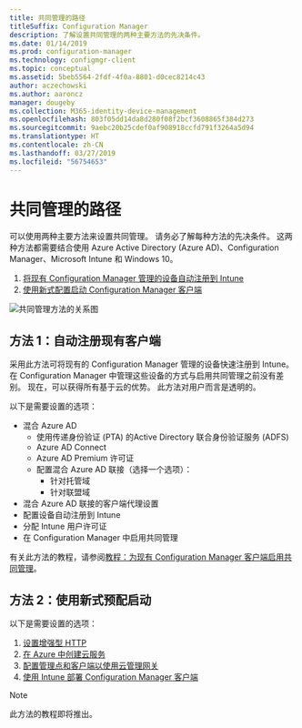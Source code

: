 ```yaml
---
title: 共同管理的路径
titleSuffix: Configuration Manager
description: 了解设置共同管理的两种主要方法的先决条件。
ms.date: 01/14/2019
ms.prod: configuration-manager
ms.technology: configmgr-client
ms.topic: conceptual
ms.assetid: 5beb5564-2fdf-4f0a-8801-d0cec8214c43
author: aczechowski
ms.author: aaroncz
manager: dougeby
ms.collection: M365-identity-device-management
ms.openlocfilehash: 803f05dd14da8d280f08f2bcf3608865f384d273
ms.sourcegitcommit: 9aebc20b25cdef0af908918ccfd791f3264a5d94
ms.translationtype: HT
ms.contentlocale: zh-CN
ms.lasthandoff: 03/27/2019
ms.locfileid: "56754653"
---
```

# <a name="paths-to-co-management"></a>共同管理的路径

可以使用两种主要方法来设置共同管理。 请务必了解每种方法的先决条件。 这两种方法都需要结合使用 Azure Active Directory (Azure AD)、Configuration Manager、Microsoft Intune 和 Windows 10。 

1. [将现有 Configuration Manager 管理的设备自动注册到 Intune](#bkmk_path1)  
2. [使用新式配置启动 Configuration Manager 客户端](#bkmk_path2)  

![共同管理方法的关系图](media/co-management-paths.png)



## <a name="bkmk_path1"></a>方法 1：自动注册现有客户端

采用此方法可将现有的 Configuration Manager 管理的设备快速注册到 Intune。 在 Configuration Manager 中管理这些设备的方式与启用共同管理之前没有差别。 现在，可以获得所有基于云的优势。 此方法对用户而言是透明的。

以下是需要设置的选项：
- 混合 Azure AD
    - 使用传递身份验证 (PTA) 的Active Directory 联合身份验证服务 (ADFS)
    - Azure AD Connect
    - Azure AD Premium 许可证
    - 配置混合 Azure AD 联接（选择一个选项）：
        - 针对托管域
        - 针对联盟域
- 混合 Azure AD 联接的客户端代理设置
- 配置设备自动注册到 Intune
- 分配 Intune 用户许可证
- 在 Configuration Manager 中启用共同管理

有关此方法的教程，请参阅[教程：为现有 Configuration Manager 客户端启用共同管理](/sccm/comanage/tutorial-co-manage-clients)。



## <a name="bkmk_path2"></a> 方法 2：使用新式预配启动

以下是需要设置的选项：

1. [设置增强型 HTTP](/sccm/core/plan-design/hierarchy/enhanced-http)  
2. [在 Azure 中创建云服务](/sccm/core/servers/deploy/configure/azure-services-wizard)  
3. [配置管理点和客户端以使用云管理网关](/sccm/core/clients/manage/cmg/setup-cloud-management-gateway)  
4. [使用 Intune 部署 Configuration Manager 客户端](/sccm/comanage/how-to-prepare-win10)  

> [!Note]  
> 此方法的教程即将推出。

